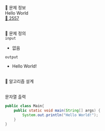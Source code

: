 🌵 문제 정보 <br>
Hello World <br>
[🚗 2557](https://www.acmicpc.net/problem/2557)
<br> <br>

🌵 문제 정의 <br>
`input` <br>
- 없음

`output` <br>
- Hello World!

 <br>
🌵 알고리즘 설계<br><br>

문자열 출력
```java
public class Main{
    public static void main(String[] args) {
        System.out.println("Hello World!");
    }
}
```